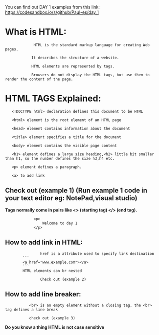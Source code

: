You can find out DAY 1 examples from this link: https://codesandbox.io/s/github/Paul-es/day_1

# What is HTML:


                 HTML is the standard markup language for creating Web pages. 
		
	            It describes the structure of a website.
		    
	            HTML elements are represented by tags.    
		    
                Browsers do not display the HTML tags, but use them to render the content of the page.
		
				
# HTML TAGS Explained:
			
 
       <!DOCTYPE html> declaration defines this document to be HTML
       
       <html> element is the root element of an HTML page
       
       <head> element contains information about the document
       
       <title> element specifies a title for the document
       
       <body> element contains the visible page content
       
       <h1> element defines a large size heading,<h2> little bit smaller than h1, so the number defines the size h3,h4 etc.
       
       <p> element defines a paragraph.
       
	   <a> to add link
	   
       
## Check out (example 1) (Run example 1 code in your text editor eg: NotePad,visual studio)


**Tags normally come in pairs like <> (starting tag) </> (end tag).**
			
			
			     <p>
			         Welcome to day 1
			     </p>
			     
			     

## How to add link in HTML:
 	
	                href is a attribute used to specify link destination
			```
			<a href="www.example.com"></a>
			```		   
			HTML elements can br nested
			   
                    Check out (example 2) 
		   
## How to add line breaker:
				
			   <br> is an empty element without a closing tag, the <br> tag defines a line break
			   
			   check out (example 3)
			   
**Do you know a thing HTML is not case sensitive**
		    


